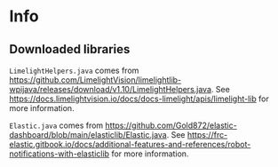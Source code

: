 # Info

## Downloaded libraries

`LimelightHelpers.java` comes from <https://github.com/LimelightVision/limelightlib-wpijava/releases/download/v1.10/LimelightHelpers.java>.
See <https://docs.limelightvision.io/docs/docs-limelight/apis/limelight-lib> for more information.

`Elastic.java` comes from <https://github.com/Gold872/elastic-dashboard/blob/main/elasticlib/Elastic.java>.
See <https://frc-elastic.gitbook.io/docs/additional-features-and-references/robot-notifications-with-elasticlib> for more information.
